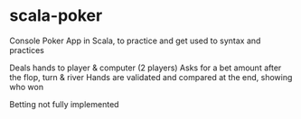 # scala-poker
Console Poker App in Scala, to practice and get used to syntax and practices

Deals hands to player & computer (2 players)
Asks for a bet amount after the flop, turn & river
Hands are validated and compared at the end, showing who won

Betting not fully implemented
